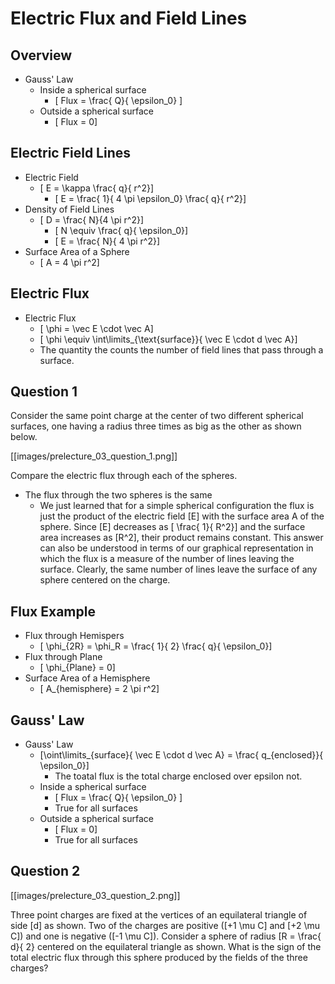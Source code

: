 # Electric Flux and Field Lines

## Overview
* Gauss' Law
  * Inside a spherical surface 
     * \[ Flux = \frac{ Q}{ \epsilon_0} \]
  * Outside a spherical surface
     * \[ Flux = 0\]

## Electric Field Lines

* Electric Field
  * \[ E = \kappa \frac{ q}{ r^2}\]
       * \[ E = \frac{ 1}{ 4 \pi \epsilon_0} \frac{ q}{ r^2}\]
* Density of Field Lines
  * \[ D = \frac{ N}{4 \pi r^2}\]
     * \[ N \equiv \frac{ q}{ \epsilon_0}\]
     * \[ E = \frac{ N}{ 4 \pi r^2}\]
* Surface Area of a Sphere
  * \[ A = 4 \pi r^2\]

## Electric Flux
* Electric Flux
  * \[ \phi = \vec E \cdot \vec A\]
  * \[ \phi \equiv \int\limits_{\text{surface}}{ \vec E \cdot d \vec A}\]
  * The quantity the counts the number of field lines that pass 
    through a surface.

## Question 1

Consider the same point charge at the center of two different spherical 
surfaces, one having a radius three times as big as the other as shown below.

[[images/prelecture_03_question_1.png]]

Compare the electric flux through each of the spheres.
* The flux through the two spheres is the same
  *  We just learned that for a simple spherical configuration the flux is 
    just the product of the electric field \[E\] with the surface area A of the 
    sphere. Since \[E\] decreases as \[ \frac{ 1}{ R^2}\] and the surface area 
    increases as \[R^2\], their product remains constant. This answer can also 
    be understood in terms of our graphical representation in which the flux 
    is a measure of the number of lines leaving the surface. Clearly, the same 
    number of lines leave the surface of any sphere centered on the charge.

## Flux Example
* Flux through Hemispers
  * \[ \phi_{2R} = \phi_R = \frac{ 1}{ 2} \frac{ q}{ \epsilon_0}\]
* Flux through Plane
  * \[ \phi_{Plane} = 0\]
* Surface Area of a Hemisphere
  * \[ A_{hemisphere} = 2 \pi r^2\]


## Gauss' Law
* Gauss' Law
  * \[\oint\limits_{surface}{ \vec E \cdot d \vec A} = \frac{ q_{enclosed}}{ \epsilon_0}\]
     * The toatal flux is the total charge enclosed over epsilon not.
  * Inside a spherical surface 
     * \[ Flux = \frac{ Q}{ \epsilon_0} \]
     * True for all surfaces
  * Outside a spherical surface
     * \[ Flux = 0\]
     * True for all surfaces

## Question 2

[[images/prelecture_03_question_2.png]]

Three point charges are fixed at the vertices of an equilateral triangle of 
side \[d\] as shown. Two of the charges are positive (\[+1 \mu C\] and \[+2 \mu C\]) 
and one is negative (\[-1 \mu C\]). Consider a sphere of radius \[R = \frac{ d}{ 2} 
centered on the equilateral triangle as shown. What is the sign of the total electric 
flux through this sphere produced by the fields of the three charges?